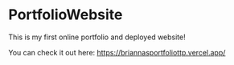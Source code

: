 # PortfolioWebsite
This is my first online portfolio and deployed website! 

You can check it out here: https://briannasportfoliottp.vercel.app/
